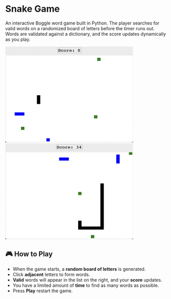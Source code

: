 # Snake Game

An interactive Boggle word game built in Python.
The player searches for valid words on a randomized board of letters before the timer runs out. Words are validated against a dictionary, and the score updates dynamically as you play.

<p float="left">
  <img src="images/screenshot1.jpeg" width="400" height="300"/>
  <img src="images/screenshot2.jpeg" width="400" height="300"/>
</p>

## 🎮 How to Play

- When the game starts, a **random board of letters** is generated.  
- Click **adjacent** letters to form words. 
- **Valid** words will appear in the list on the right, and your **score** updates.  
- You have a limited amount of **time** to find as many words as possible.  
- Press **Play** restart the game. 
